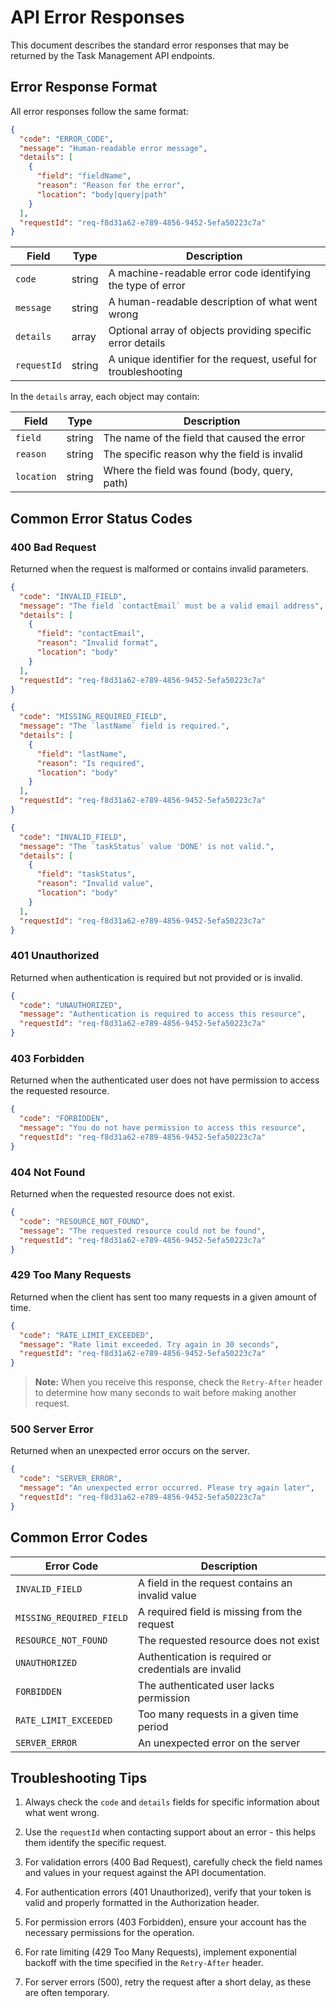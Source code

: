 # API Error Responses

This document describes the standard error responses that may be returned by the Task Management API endpoints.

## Error Response Format

All error responses follow the same format:

```json
{
  "code": "ERROR_CODE",
  "message": "Human-readable error message",
  "details": [
    {
      "field": "fieldName",
      "reason": "Reason for the error",
      "location": "body|query|path"
    }
  ],
  "requestId": "req-f8d31a62-e789-4856-9452-5efa50223c7a"
}
```

| Field | Type | Description |
|-------|------|-------------|
| `code` | string | A machine-readable error code identifying the type of error |
| `message` | string | A human-readable description of what went wrong |
| `details` | array | Optional array of objects providing specific error details |
| `requestId` | string | A unique identifier for the request, useful for troubleshooting |

In the `details` array, each object may contain:

| Field | Type | Description |
|-------|------|-------------|
| `field` | string | The name of the field that caused the error |
| `reason` | string | The specific reason why the field is invalid |
| `location` | string | Where the field was found (body, query, path) |

## Common Error Status Codes

### 400 Bad Request

Returned when the request is malformed or contains invalid parameters.

```json
{
  "code": "INVALID_FIELD",
  "message": "The field `contactEmail` must be a valid email address",
  "details": [
    {
      "field": "contactEmail",
      "reason": "Invalid format",
      "location": "body"
    }
  ],
  "requestId": "req-f8d31a62-e789-4856-9452-5efa50223c7a"
}
```

```json
{
  "code": "MISSING_REQUIRED_FIELD",
  "message": "The `lastName` field is required.",
  "details": [
    {
      "field": "lastName",
      "reason": "Is required",
      "location": "body"
    }
  ],
  "requestId": "req-f8d31a62-e789-4856-9452-5efa50223c7a"
}
```

```json
{
  "code": "INVALID_FIELD",
  "message": "The `taskStatus` value 'DONE' is not valid.",
  "details": [
    {
      "field": "taskStatus",
      "reason": "Invalid value",
      "location": "body"
    }
  ],
  "requestId": "req-f8d31a62-e789-4856-9452-5efa50223c7a"
}
```

### 401 Unauthorized

Returned when authentication is required but not provided or is invalid.

```json
{
  "code": "UNAUTHORIZED",
  "message": "Authentication is required to access this resource",
  "requestId": "req-f8d31a62-e789-4856-9452-5efa50223c7a"
}
```

### 403 Forbidden

Returned when the authenticated user does not have permission to access the requested resource.

```json
{
  "code": "FORBIDDEN",
  "message": "You do not have permission to access this resource",
  "requestId": "req-f8d31a62-e789-4856-9452-5efa50223c7a"
}
```

### 404 Not Found

Returned when the requested resource does not exist.

```json
{
  "code": "RESOURCE_NOT_FOUND",
  "message": "The requested resource could not be found",
  "requestId": "req-f8d31a62-e789-4856-9452-5efa50223c7a"
}
```

### 429 Too Many Requests

Returned when the client has sent too many requests in a given amount of time.

```json
{
  "code": "RATE_LIMIT_EXCEEDED",
  "message": "Rate limit exceeded. Try again in 30 seconds",
  "requestId": "req-f8d31a62-e789-4856-9452-5efa50223c7a"
}
```

> **Note:** When you receive this response, check the `Retry-After` header to determine how many seconds to wait before making another request.

### 500 Server Error

Returned when an unexpected error occurs on the server.

```json
{
  "code": "SERVER_ERROR",
  "message": "An unexpected error occurred. Please try again later",
  "requestId": "req-f8d31a62-e789-4856-9452-5efa50223c7a"
}
```

## Common Error Codes

| Error Code | Description |
|------------|-------------|
| `INVALID_FIELD` | A field in the request contains an invalid value |
| `MISSING_REQUIRED_FIELD` | A required field is missing from the request |
| `RESOURCE_NOT_FOUND` | The requested resource does not exist |
| `UNAUTHORIZED` | Authentication is required or credentials are invalid |
| `FORBIDDEN` | The authenticated user lacks permission |
| `RATE_LIMIT_EXCEEDED` | Too many requests in a given time period |
| `SERVER_ERROR` | An unexpected error on the server |

## Troubleshooting Tips

1. Always check the `code` and `details` fields for specific information about what went wrong.

2. Use the `requestId` when contacting support about an error - this helps them identify the specific request.

3. For validation errors (400 Bad Request), carefully check the field names and values in your request against the API documentation.

4. For authentication errors (401 Unauthorized), verify that your token is valid and properly formatted in the Authorization header.

5. For permission errors (403 Forbidden), ensure your account has the necessary permissions for the operation.

6. For rate limiting (429 Too Many Requests), implement exponential backoff with the time specified in the `Retry-After` header.

7. For server errors (500), retry the request after a short delay, as these are often temporary.
